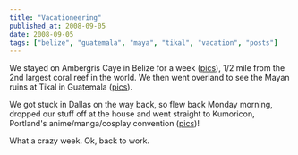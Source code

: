 ```yaml
---
title: "Vacationeering"
published_at: 2008-09-05
date: 2008-09-05
tags: ["belize", "guatemala", "maya", "tikal", "vacation", "posts"]
---
```

We stayed on Ambergris Caye in Belize for a week ([pics](http://flickr.com/photos/autonome/sets/72157607081080301/ "Belize pics")), 1/2 mile from the 2nd largest coral reef in the world. We then went overland to see the Mayan ruins at Tikal in Guatemala ([pics](http://flickr.com/photos/autonome/sets/72157607078313286/ "Tikal pics")).

We got stuck in Dallas on the way back, so flew back Monday morning, dropped our stuff off at the house and went straight to Kumoricon, Portland's anime/manga/cosplay convention ([pics](http://flickr.com/photos/autonome/sets/72157607085145227/ "Kumoricon pictures"))!

What a crazy week. Ok, back to work.